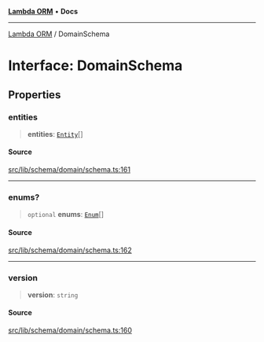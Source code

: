 [**Lambda ORM**](../README.md) • **Docs**

***

[Lambda ORM](../README.md) / DomainSchema

# Interface: DomainSchema

## Properties

### entities

> **entities**: [`Entity`](Entity.md)[]

#### Source

[src/lib/schema/domain/schema.ts:161](https://github.com/lambda-orm/lambdaorm-base/blob/aa369ded9e7763a31678c0168646a8ee1291b500/src/lib/schema/domain/schema.ts#L161)

***

### enums?

> `optional` **enums**: [`Enum`](Enum.md)[]

#### Source

[src/lib/schema/domain/schema.ts:162](https://github.com/lambda-orm/lambdaorm-base/blob/aa369ded9e7763a31678c0168646a8ee1291b500/src/lib/schema/domain/schema.ts#L162)

***

### version

> **version**: `string`

#### Source

[src/lib/schema/domain/schema.ts:160](https://github.com/lambda-orm/lambdaorm-base/blob/aa369ded9e7763a31678c0168646a8ee1291b500/src/lib/schema/domain/schema.ts#L160)
